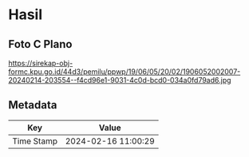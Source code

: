 # Hasil

## Foto C Plano

https://sirekap-obj-formc.kpu.go.id/44d3/pemilu/ppwp/19/06/05/20/02/1906052002007-20240214-203554--f4cd96e1-9031-4c0d-bcd0-034a0fd79ad6.jpg


## Metadata

| Key        | Value               |
| ---------- | ------------------- |
| Time Stamp | 2024-02-16 11:00:29 |




